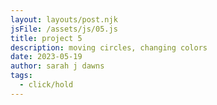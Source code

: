 ```yaml
---
layout: layouts/post.njk
jsFile: /assets/js/05.js
title: project 5
description: moving circles, changing colors
date: 2023-05-19
author: sarah j dawns
tags:
  - click/hold
---
```

